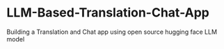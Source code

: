# LLM-Based-Translation-Chat-App
Building a Translation and Chat app using open source hugging face LLM model 
